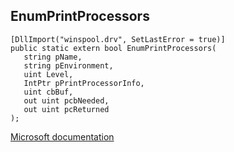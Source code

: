 ## EnumPrintProcessors

```
[DllImport("winspool.drv", SetLastError = true)]
public static extern bool EnumPrintProcessors(
   string pName,
   string pEnvironment,
   uint Level,
   IntPtr pPrintProcessorInfo,
   uint cbBuf,
   out uint pcbNeeded,
   out uint pcReturned
);
```

[Microsoft documentation](TODO)
